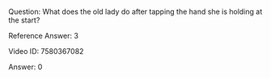 Question: What does the old lady do after tapping the hand she is holding at the start?

Reference Answer: 3

Video ID: 7580367082

Answer: 0

